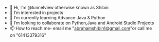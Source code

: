 - 👋 Hi, I’m @tunnelview otherwise known as Shibin
- 👀 I’m interested in projects 
- 🌱 I’m currently learning Advance Java & Python
- 💞️ I’m looking to collaborate on Python,Java and Android Studio Projects
- 📫 How to reach me- email me "abrahamshibin1@gmail.com"or call me on "61413379316"

<!---
tunnelview/tunnelview is a ✨ special ✨ repository because its `README.md` (this file) appears on your GitHub profile.
You can click the Preview link to take a look at your changes.
--->
